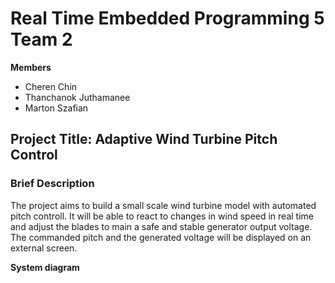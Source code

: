 # Real Time Embedded Programming 5 Team 2 
**Members**
  - Cheren Chin
  - Thanchanok Juthamanee
  - Marton Szafian

## Project Title: Adaptive Wind Turbine Pitch Control
### Brief Description
The project aims to build a small scale wind turbine model with automated pitch controll. It will be able to react to changes in wind speed in real time and adjust the blades to main a safe and stable generator output voltage. The commanded pitch and the generated voltage will be displayed on an external screen.

**System diagram**



